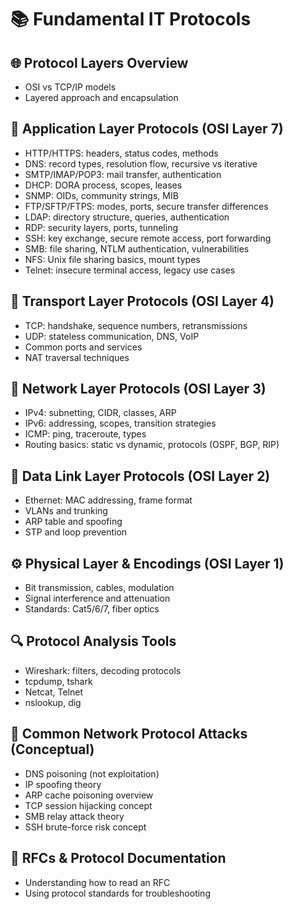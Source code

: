 # 📚 Fundamental IT Protocols

## 🌐 Protocol Layers Overview
- OSI vs TCP/IP models
- Layered approach and encapsulation

## 💬 Application Layer Protocols (OSI Layer 7)
- HTTP/HTTPS: headers, status codes, methods
- DNS: record types, resolution flow, recursive vs iterative
- SMTP/IMAP/POP3: mail transfer, authentication
- DHCP: DORA process, scopes, leases
- SNMP: OIDs, community strings, MIB
- FTP/SFTP/FTPS: modes, ports, secure transfer differences
- LDAP: directory structure, queries, authentication
- RDP: security layers, ports, tunneling
- SSH: key exchange, secure remote access, port forwarding
- SMB: file sharing, NTLM authentication, vulnerabilities
- NFS: Unix file sharing basics, mount types
- Telnet: insecure terminal access, legacy use cases

## 📶 Transport Layer Protocols (OSI Layer 4)
- TCP: handshake, sequence numbers, retransmissions
- UDP: stateless communication, DNS, VoIP
- Common ports and services
- NAT traversal techniques

## 🧱 Network Layer Protocols (OSI Layer 3)
- IPv4: subnetting, CIDR, classes, ARP
- IPv6: addressing, scopes, transition strategies
- ICMP: ping, traceroute, types
- Routing basics: static vs dynamic, protocols (OSPF, BGP, RIP)

## 🔌 Data Link Layer Protocols (OSI Layer 2)
- Ethernet: MAC addressing, frame format
- VLANs and trunking
- ARP table and spoofing
- STP and loop prevention

## ⚙️ Physical Layer & Encodings (OSI Layer 1)
- Bit transmission, cables, modulation
- Signal interference and attenuation
- Standards: Cat5/6/7, fiber optics

## 🔍 Protocol Analysis Tools
- Wireshark: filters, decoding protocols
- tcpdump, tshark
- Netcat, Telnet
- nslookup, dig

## 🧪 Common Network Protocol Attacks (Conceptual)
- DNS poisoning (not exploitation)
- IP spoofing theory
- ARP cache poisoning overview
- TCP session hijacking concept
- SMB relay attack theory
- SSH brute-force risk concept

## 📘 RFCs & Protocol Documentation
- Understanding how to read an RFC
- Using protocol standards for troubleshooting
